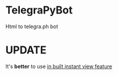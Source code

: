 # TelegraPyBot
Html to telegra.ph bot

# UPDATE
It's **better** to use [in built instant view feature](https://instantview.telegram.org)
